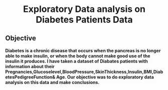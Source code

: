<html>
  <h1 align='center'>
    Exploratory Data analysis on Diabetes Patients Data
  </h1>
  <h2>
    Objective
  </h2>
  <h4>
    Diabetes is a chronic disease that occurs when the pancreas is no longer able to make insulin, or when the body cannot make good use of the insulin it produces. I have taken a dataset of Diabates patients with information about their Pregnancies,Glucoselevel,BloodPressure,SkinThickness,Insulin,BMI,DiabetesPedigreeFunction& Age. Our objective was to do exploratory data analysis on this data and make conclusions.

  </h4>
  </html>
  
